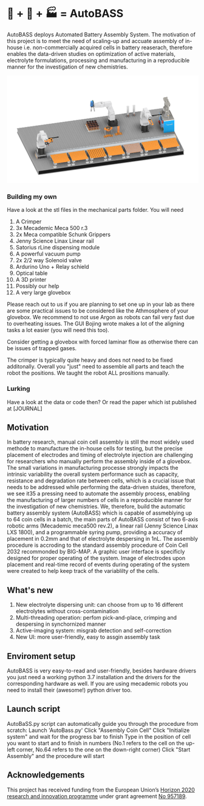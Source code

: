 # :battery: + :robot: + :factory: = AutoBASS 
AutoBASS deploys Automated Battery Assembly System. The motivation of this project is to meet the need of scaling-up and accuate assembly of in-house i.e. non-commercially acquired cells in battery reaserach, therefore enables the data-driven studies on optimization of active materials, electrolyte formulations, processing and manufacturing in a reproducible manner for the investigation of new chemistries.

![](AutoBASS_2_overview_no_text.png)

### Building my own
Have a look at the stl files in the mechanical parts folder.
You will need
1. A Crimper
2. 3x Mecademic Meca 500 r.3
3. 2x Meca compatible Schunk Grippers
4. Jenny Science Linax Linear rail
5. Satorius rLine dispensing module
6. A powerful vacuum pump
7. 2x 2/2 way Solenoid valve
8. Ardurino Uno + Relay schield
9. Optical table
10. A 3D printer
11. Possibly our help
12. A very large glovebox

Please reach out to us if you are planning to set one up in your lab as there are some practical issues to be considered like the Athmosphere of your glovebox. We recommend to not use Argon as robots can fail very fast due to overheating issues. The GUI Bojing wrote makes a lot of the aligning tasks a lot easier (you will need this too).

Consider getting a glovebox with forced laminar flow as otherwise there can be issues of trapped gases.

The crimper is typically quite heavy and does not need to be fixed additonally. Overall you "just" need to assemble all parts and teach the robot the positions. We taught the robot ALL prositions manually.


### Lurking
Have a look at the data or code then? Or read the paper which ist published at [JOURNAL]


## Motivation
In battery research, manual coin cell assembly is still the most widely used methode to manufacture the in-house cells for testing, but the precise placement of electrodes and timing of electrolyte injection are challenging for researchers who manually perform the assembly inside of a glovebox. The small variations in manufacturing processe strongly impacts the intrinsic variability the overall system performance such as capacity, resistance and degradation rate between cells, which is a crucial issue that needs to be addressed while performing the data-driven stuides, therefore, we see it35 a pressing need to automate the assembly process, enabling the manufacturing of larger numbers of cells in a reproducible manner for the investigation of new chemistries. We, therefore, build the automatic battery assembly system (AutoBASS) which is capable of assmeblying up to 64 coin cells in a batch, the main parts of AutoBASS consist of two 6-axis robotic arms (Mecademic meca500 rev.2), a linear rail (Jenny Science Linax LXS 1800), and a programmable syring pump, providing a accuracy of placement in 0.2mm and that of electrolyte despersing in 1nL. The assembly procedure is accroding to the standard assembly procedure of Coin Cell 2032 recommonded by BIG-MAP. A graphic user interface is specificly designed for proper operating of the system. Image of electrodes upon placement and real-time record of events during operating of the system were created to help keep track of the variablilty of the cells.

## What's new
1. New electrolyte dispersing unit: can choose from up to 16 different electrolytes without cross-contamination
2. Multi-threading operation: perfom pick-and-place, crimping and despersing in synchornized manner
3. Active-imaging system: misgrab detection and self-correction
4. New UI: more user-friendly, easy to assgin assembly task

## Enviroment setup
AutoBASS is very easy-to-read and user-friendly,  besides hardware drivers you just need a working python 3.7 installation and the drivers for the corresponding hardware as well. If you are using mecademic robots you need to install their (awesome!) python driver too.

## Launch script
AutoBaSS.py script can automatically guide you through the procedure from scratch:
    Launch 'AutoBass.py'
    Click "Assembly Coin Cell"
    Click "Initialize system" and wait for the progress bar to finish
    Type in the position of cell you want to start and to finish in numbers (No.1 refers to the cell on the up-left corner, No.64 refers to the one on the down-right corner)
    Click "Start Assembly" and the procedure will start


## Acknowledgements

This project has received funding from the European Union’s [Horizon 2020 research and innovation programme](https://ec.europa.eu/programmes/horizon2020/en) under grant agreement [No 957189](https://cordis.europa.eu/project/id/957189).
